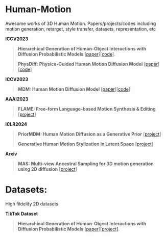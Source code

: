 # Human-Motion
Awesome works of 3D Human Motion. Papers/projects/codes including motion generation, retarget, style transfer, datasets, representation, etc

**ICCV2023**

> **Hierarchical Generation of Human-Object Interactions with Diffusion Probabilistic Models** [[paper](https://zju3dv.github.io/hghoi/files/paper.pdf)][[code](https://github.com/zju3dv/hghoi/tree/main)].
> 
> **PhysDiff: Physics-Guided Human Motion Diffusion Model** [[paper](https://openaccess.thecvf.com/content/ICCV2023/papers/Yuan_PhysDiff_Physics-Guided_Human_Motion_Diffusion_Model_ICCV_2023_paper.pdf)][[code](https://nvlabs.github.io/PhysDiff/)]
>
**ICCV2023**
> **MDM: Human Motion Diffusion Model** [[paper](https://arxiv.org/abs/2209.14916)][[code](https://guytevet.github.io/mdm-page/)]

**AAAI2023**
>  **FLAME: Free-form Language-based Motion Synthesis & Editing** [[project](https://kakaobrain.github.io/flame/)]
> 
**ICLR2024**
> **PriorMDM: Human Motion Diffusion as a Generative Prior** [[project](https://priormdm.github.io/priorMDM-page/)]
> 
> **Generative Human Motion Stylization in Latent Space** [[project](https://yxmu.foo/GenMoStyle/)]

**Arxiv**
> **MAS: Multi-view Ancestral Sampling for 3D motion generation using 2D diffusion** [[project](https://guytevet.github.io/mas-page/)]
>

> 
> 


# Datasets:

High fildelity 2D datasets

**TikTok Dataset**

> **Hierarchical Generation of Human-Object Interactions with Diffusion Probabilistic Models** [[paper](https://arxiv.org/pdf/2103.03319v1.pdf)][[project]](https://github.com/zju3dv/hghoi/tree/main).
